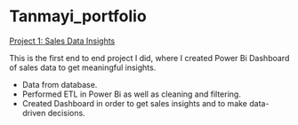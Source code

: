 # Tanmayi_portfolio
[Project 1: Sales Data Insights](https://github.com/Tanmayi412003/Salesdata_PowerBi_Dashboard)

This is the first end to end project I did, where I created Power Bi Dashboard of sales data to get meaningful insights.

* Data from database.
* Performed ETL in Power Bi as well as cleaning and filtering.
* Created Dashboard in order to get sales insights and to make data-driven decisions.

